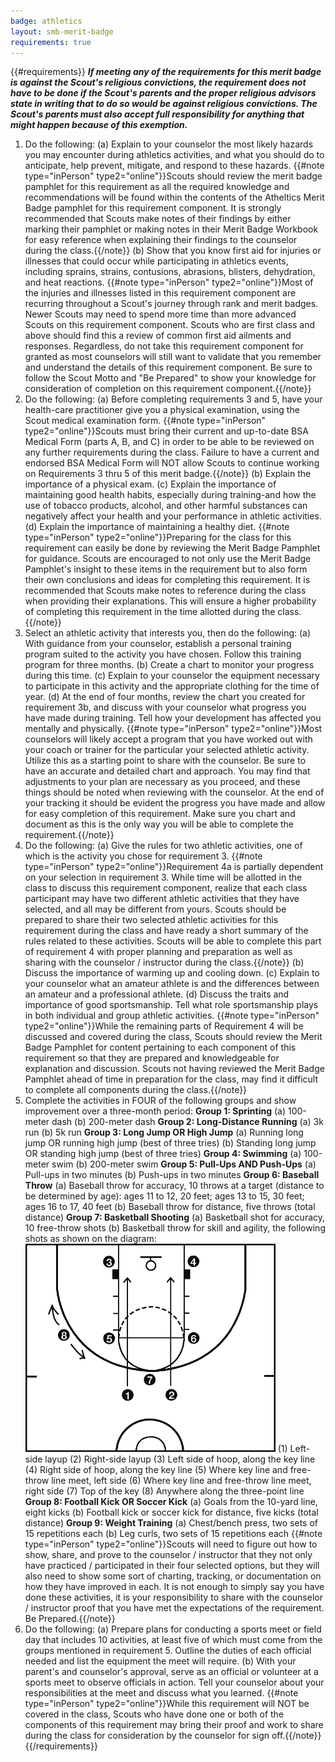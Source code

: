 ```yaml
---
badge: athletics
layout: smb-merit-badge
requirements: true
---
```


{{#requirements}}
***If meeting any of the requirements for this merit badge is against the Scout's religious convictions, the requirement does not have to be done if the Scout's parents and the proper religious advisors state in writing that to do so would be against religious convictions. The Scout's parents must also accept full responsibility for anything that might happen because of this exemption.***
1. Do the following:
    (a) Explain to your counselor the most likely hazards you may encounter during athletics activities, and what you should do to anticipate, help prevent, mitigate, and respond to these hazards.
        {{#note type="inPerson" type2="online"}}Scouts should review the merit badge pamphlet for this requirement as all the required knowledge and recommendations will be found within the contents of the Atheltics Merit Badge pamphlet for this requirement component. It is strongly recommended that Scouts make notes of their findings by either marking their pamphlet or making notes in their Merit Badge Workbook for easy reference when explaining their findings to the counselor during the class.{{/note}}
    (b) Show that you know first aid for injuries or illnesses that could occur while participating in athletics events, including sprains, strains, contusions, abrasions, blisters, dehydration, and heat reactions.
        {{#note type="inPerson" type2="online"}}Most of the injuries and illnesses listed in this requirement component are recurring throughout a Scout's journey through rank and merit badges. Newer Scouts may need to spend more time than more advanced Scouts on this requirement component. Scouts who are first class and above should find this a review of common first aid ailments and responses. Regardless, do not take this requirement component for granted as most counselors will still want to validate that you remember and understand the details of this requirement component. Be sure to follow the Scout Motto and "Be Prepared" to show your knowledge for consideration of completion on this requirement component.{{/note}}
2. Do the following:
    (a) Before completing requirements 3 and 5, have your health-care practitioner give you a physical examination, using the Scout medical examination form.
        {{#note type="inPerson" type2="online"}}Scouts must bring their current and up-to-date BSA Medical Form (parts A, B, and C) in order to be able to be reviewed on any further requirements during the class. Failure to have a current and endorsed BSA Medical Form will NOT allow Scouts to continue working on Requirements 3 thru 5 of this merit badge.{{/note}}
    (b) Explain the importance of a physical exam.
    (c) Explain the importance of maintaining good health habits, especially during training-and how the use of tobacco products, alcohol, and other harmful substances can negatively affect your health and your performance in athletic activities.
    (d) Explain the importance of maintaining a healthy diet.
        {{#note type="inPerson" type2="online"}}Preparing for the class for this requirement can easily be done by reviewing the Merit Badge Pamphlet for guidance. Scouts are encouraged to not only use the Merit Badge Pamphlet's insight to these items in the requirement but to also form their own conclusions and ideas for completing this requirement. It is recommended that Scouts make notes to reference during the class when providing their explanations. This will ensure a higher probability of completing this requirement in the time allotted during the class.{{/note}}
3. Select an athletic activity that interests you, then do the following:
    (a) With guidance from your counselor, establish a personal training program suited to the activity you have chosen. Follow this training program for three months.
    (b) Create a chart to monitor your progress during this time.
    (c) Explain to your counselor the equipment necessary to participate in this activity and the appropriate clothing for the time of year.
    (d) At the end of four months, review the chart you created for requirement 3b, and discuss with your counselor what progress you have made during training. Tell how your development has affected you mentally and physically.
    {{#note type="inPerson" type2="online"}}Most counselors will likely accept a program that you have worked out with your coach or trainer for the particular your selected athletic activity. Utilize this as a starting point to share with the counselor. Be sure to have an accurate and detailed chart and approach. You may find that adjustments to your plan are necessary as you proceed, and these things should be noted when reviewing with the counselor. At the end of your tracking it should be evident the progress you have made and allow for easy completion of this requirement. Make sure you chart and document as this is the only way you will be able to complete the requirement.{{/note}}
4. Do the following:
    (a) Give the rules for two athletic activities, one of which is the activity you chose for requirement 3.
        {{#note type="inPerson" type2="online"}}Requirement 4a is partially dependent on your selection in requirement 3. While time will be allotted in the class to discuss this requirement component, realize that each class participant may have two different athletic activities that they have selected, and all may be different from yours. Scouts should be prepared to share their two selected athletic activities for this requirement during the class and have ready a short summary of the rules related to these activities. Scouts will be able to complete this part of requirement 4 with proper planning and preparation as well as sharing with the counselor / instructor during the class.{{/note}}
    (b) Discuss the importance of warming up and cooling down.
    (c) Explain to your counselor what an amateur athlete is and the differences between an amateur and a professional athlete.
    (d) Discuss the traits and importance of good sportsmanship. Tell what role sportsmanship plays in both individual and group athletic activities.
        {{#note type="inPerson" type2="online"}}While the remaining parts of Requirement 4 will be discussed and covered during the class, Scouts should review the Merit Badge Pamphlet for content pertaining to each component of this requirement so that they are prepared and knowledgeable for explanation and discussion. Scouts not having reviewed the Merit Badge Pamphlet ahead of time in preparation for the class, may find it difficult to complete all components during the class.{{/note}}
5. Complete the activities in FOUR of the following groups and show improvement over a three-month period:
    **Group 1: Sprinting**
        (a) 100-meter dash
        (b) 200-meter dash
    **Group 2: Long-Distance Running**
        (a) 3k run
        (b) 5k run
    **Group 3: Long Jump OR High Jump**
        (a) Running long jump OR running high jump (best of three tries)
        (b) Standing long jump OR standing high jump (best of three tries)
    **Group 4: Swimming**
        (a) 100-meter swim
        (b) 200-meter swim
    **Group 5: Pull-Ups AND Push-Ups**
        (a) Pull-ups in two minutes
        (b) Push-ups in two minutes
    **Group 6: Baseball Throw**
        (a) Baseball throw for accuracy, 10 throws at a target (distance to be determined by age): ages 11 to 12, 20 feet; ages 13 to 15, 30 feet; ages 16 to 17, 40 feet
        (b) Baseball throw for distance, five throws (total distance)
    **Group 7: Basketball Shooting**
        (a) Basketball shot for accuracy, 10 free-throw shots
        (b) Basketball throw for skill and agility, the following shots as shown on the diagram: <img src="athletics-basketball-positions.gif" class="Maw(100%)" />
            (1) Left-side layup
            (2) Right-side layup
            (3) Left side of hoop, along the key line
            (4) Right side of hoop, along the key line
            (5) Where key line and free-throw line meet, left side
            (6) Where key line and free-throw line meet, right side
            (7) Top of the key
            (8) Anywhere along the three-point line
    **Group 8: Football Kick OR Soccer Kick**
        (a) Goals from the 10-yard line, eight kicks
        (b) Football kick or soccer kick for distance, five kicks (total distance)
    **Group 9: Weight Training**
        (a) Chest/bench press, two sets of 15 repetitions each
        (b) Leg curls, two sets of 15 repetitions each
    {{#note type="inPerson" type2="online"}}Scouts will need to figure out how to show, share, and prove to the counselor / instructor that they not only have practiced / participated in their four selected options, but they will also need to show some sort of charting, tracking, or documentation on how they have improved in each. It is not enough to simply say you have done these activities, it is your responsibility to share with the counselor / instructor proof that you have met the expectations of the requirement. Be Prepared.{{/note}}
6. Do the following:
    (a) Prepare plans for conducting a sports meet or field day that includes 10 activities, at least five of which must come from the groups mentioned in requirement 5. Outline the duties of each official needed and list the equipment the meet will require.
    (b) With your parent's and counselor's approval, serve as an official or volunteer at a sports meet to observe officials in action. Tell your counselor about your responsibilities at the meet and discuss what you learned.
    {{#note type="inPerson" type2="online"}}While this requirement will NOT be covered in the class, Scouts who have done one or both of the components of this requirement may bring their proof and work to share during the class for consideration by the counselor for sign off.{{/note}}
{{/requirements}}
